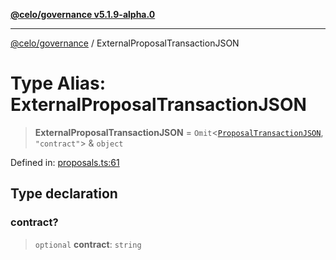 [**@celo/governance v5.1.9-alpha.0**](../README.md)

***

[@celo/governance](../README.md) / ExternalProposalTransactionJSON

# Type Alias: ExternalProposalTransactionJSON

> **ExternalProposalTransactionJSON** = `Omit`\<[`ProposalTransactionJSON`](../interfaces/ProposalTransactionJSON.md), `"contract"`\> & `object`

Defined in: [proposals.ts:61](https://github.com/celo-org/developer-tooling/blob/master/packages/sdk/governance/src/proposals.ts#L61)

## Type declaration

### contract?

> `optional` **contract**: `string`
